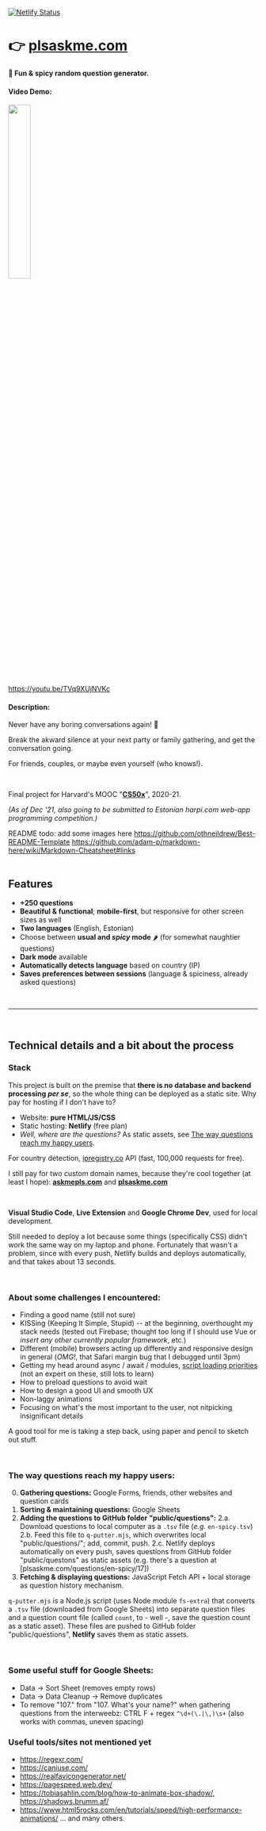 [![Netlify Status](https://api.netlify.com/api/v1/badges/9c1ee742-e7f5-45a9-b093-d2defe49339c/deploy-status)](https://app.netlify.com/sites/conversee/deploys)
# 👉 [plsaskme.com]

**💬 Fun & spicy random question generator.** 


#### Video Demo:


<a href="https://youtu.be/TVq9XUjNVKc">
    <img src="https://img.youtube.com/vi/TVq9XUjNVKc/maxresdefault.jpg" width="30%">
    <br>
    https://youtu.be/TVq9XUjNVKc
</a>

<br>


#### Description:

Never have any boring conversations again! 🎉 

Break the akward silence at your next party or family gathering, and get the conversation going.

For friends, couples, or maybe even yourself (who knows!).



<br>

Final project for Harvard's MOOC "__[CS50x]__", 2020-21.

*(As of Dec '21, also going to be submitted to Estonian harpi.com web-app programming competition.)*


README todo: add some images here
https://github.com/othneildrew/Best-README-Template
https://github.com/adam-p/markdown-here/wiki/Markdown-Cheatsheet#links
<br>
<br>
## Features
- **+250 questions**
- **Beautiful & functional**; **mobile-first**, but responsive for other screen sizes as well
- **Two languages** (English, Estonian)
- Choose between **usual and *spicy* mode** 🌶 (for somewhat naughtier questions)
- **Dark mode** available
- **Automatically detects language** based on country (IP)
- **Saves preferences between sessions** (language & spiciness, already asked questions)
<br>
<hr>
<br>

## Technical details and a bit about the process

### Stack
This project is built on the premise that __there is no database and backend processing *per se*__, so the whole thing can be deployed as a static site. Why pay for hosting if I don't have to?

- Website: **pure HTML/JS/CSS**
- Static hosting: **Netlify** (free plan)
- *Well, where are the questions?* As static assets, see [The way questions reach my happy users](#the-way-questions-reach-my-happy-users).


For country detection, [ipregistry.co] API (fast, 100,000 requests for free).

I still pay for two custom domain names, because they're cool together (at least I hope): __[askmepls.com]__ and __[plsaskme.com]__

<br>

__Visual Studio Code__, __Live Extension__ and __Google Chrome Dev__,  used for local development. 

Still needed to deploy a lot because some things (specifically CSS) didn't work the same way on my laptop and phone. Fortunately that wasn't a problem, since with every push, Netlify builds and deploys automatically, and that takes about 13 seconds.

<br>

### About some challenges I encountered:
- Finding a good name (still not sure)
- KISSing (Keeping It Simple, Stupid) -- at the beginning, overthought my stack needs (tested out Firebase; thought too long if I should use Vue or *insert any other currently popular framework*, etc.)
- Different (mobile) browsers acting up differently and responsive design in general (*OMG!*, that Safari margin bug that I debugged until 3pm)
- Getting my head around async / await / modules, [script loading priorities](https://addyosmani.com/blog/script-priorities/) (not an expert on these, still lots to learn)
- How to preload questions to avoid wait
- How to design a good UI and smooth UX
- Non-laggy animations
- Focusing on what's the most important to the user, not nitpicking insignificant details

A good tool for me is taking a step back, using paper and pencil to sketch out stuff.

<br>

### The way questions reach my happy users:
0. **Gathering questions:** Google Forms, friends, other websites and question cards
1. **Sorting & maintaining questions:** Google Sheets
2. **Adding the questions to GitHub folder "public/questions":**
    2.a. Download questions to local computer as a `.tsv` file (*e.g.* `en-spicy.tsv`)
    2.b. Feed this file to `q-putter.mjs`, which overwrites local "public/questions/"; add, commit, push.
    2.c. Netlify deploys automatically on every push, saves questions from GitHub folder "public/questons" as static assets
        (e.g. there's a question at [plsaskme.com/questions/en-spicy/17])
3. **Fetching & displaying questions:** JavaScript Fetch API + local storage as question history mechanism.

`q-putter.mjs` is a Node.js script (uses Node module `fs-extra`) that converts a `.tsv` file (downloaded from Google Sheets) into separate question files and a question count file (called `count`, to - well -, save the question count as a static asset). These files are pushed to GitHub folder "public/questions", **Netlify** saves them as static assets.

<br>

### Some useful stuff for Google Sheets:
- Data -> Sort Sheet (removes empty rows)
- Data -> Data Cleanup -> Remove duplicates
- To remove "107." from "107. What's your name?" when gathering questions from the interweebz: 
    CTRL F + regex `^\d+(\.|\,)\s+` (also works with commas, uneven spacing)

### Useful tools/sites not mentioned yet
- https://regexr.com/
- https://caniuse.com/
- https://realfavicongenerator.net/
- https://pagespeed.web.dev/
- https://tobiasahlin.com/blog/how-to-animate-box-shadow/, https://shadows.brumm.af/
- https://www.html5rocks.com/en/tutorials/speed/high-performance-animations/
... and many others.
    
[plsaskme.com]: <https://plsaskme.com>
[askmepls.com]: <https://askmepls.com>
[CS50x]: <https://cs50.harvard.edu/x/2021>
[ipregistry.co]: <https://ipregistry.co>
